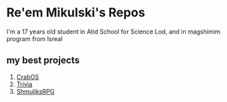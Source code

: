 # Re'em Mikulski's Repos

I'm a 17 years old student in Atid School for Science Lod, and in magshimim program from Isreal

## my best projects
1. [CrabOS](www.github.com/r33m-m1kul5k1/CrabOS)
2. [Trivia](www.github.com/r33m-m1kul5k1/Trivia)
3. [ShmuliksRPG](www.github.com/r33m-m1kul5k1/ShmuliksRPG)
